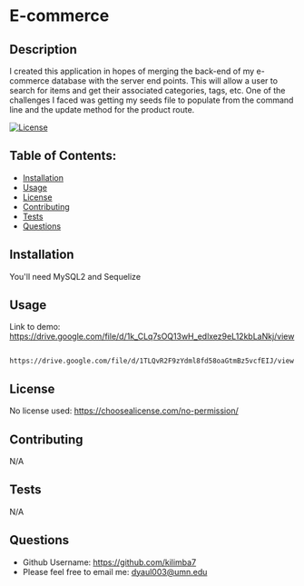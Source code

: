 # E-commerce

  ## Description
  I created this application in hopes of merging the back-end of my e-commerce database with the server end points. This will allow a user to search for items and get their associated categories, tags, etc. One of the challenges I faced was getting my seeds file to populate from the command line and the update method for the product route.

  [![License](https://img.shields.io/badge/License-NONE-inactive)](https://choosealicense.com/no-permission/)

  ## Table of Contents:
  - [Installation](#installation)
  - [Usage](#usage)
  - [License](#license)
  - [Contributing](#contributing)
  - [Tests](#tests)
  - [Questions](#questions)



  ## Installation
  You'll need MySQL2 and Sequelize

  ## Usage
  Link to demo: https://drive.google.com/file/d/1k_CLq7sOQ13wH_edlxez9eL12kbLaNkj/view

                https://drive.google.com/file/d/1TLQvR2F9zYdml8fd58oaGtmBz5vcfEIJ/view

  ## License
  No license used: https://choosealicense.com/no-permission/

  ## Contributing
  N/A

  ## Tests
  N/A

  ## Questions
  - Github Username: https://github.com/kilimba7
  - Please feel free to email me: dyaul003@umn.edu